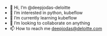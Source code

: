 - 👋 Hi, I’m @deepjodas-deloitte
- 👀 I’m interested in python, kubeflow
- 🌱 I’m currently learning kubeflow
- 💞️ I’m looking to collaborate on anything
- 📫 How to reach me deepjodas@deloitte.com

<!---
deepjodas-deloitte/deepjodas-deloitte is a ✨ special ✨ repository because its `README.md` (this file) appears on your GitHub profile.
You can click the Preview link to take a look at your changes.
--->
